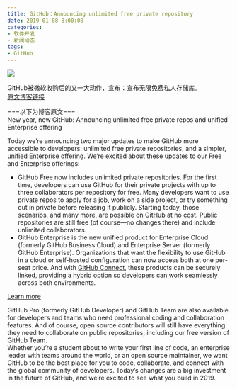 ```yaml
---
title: GitHub：Announcing unlimited free private repository
date: 2019-01-08 8:00:00
categories: 
- 软件开发
- 新闻动态
tags: 
- GitHub
---
```


![](/png/pricing-social.png)  

GitHub被微软收购后的又一大动作，宣布：宣布无限免费私人存储库。  
[原文博客链接](https://github.blog/2019-01-07-new-year-new-github/)  

===以下为博客原文===  
New year, new GitHub: Announcing unlimited free private repos and unified Enterprise offering

Today we’re announcing two major updates to make GitHub more accessible to developers: unlimited free private repositories, and a simpler, unified Enterprise offering. We’re excited about these updates to our Free and Enterprise offerings:  
- GitHub Free now includes unlimited private repositories. For the first time, developers can use GitHub for their private projects with up to three collaborators per repository for free. Many developers want to use private repos to apply for a job, work on a side project, or try something out in private before releasing it publicly. Starting today, those scenarios, and many more, are possible on GitHub at no cost. Public repositories are still free (of course—no changes there) and include unlimited collaborators.
- GitHub Enterprise is the new unified product for Enterprise Cloud (formerly GitHub Business Cloud) and Enterprise Server (formerly GitHub Enterprise). Organizations that want the flexibility to use GitHub in a cloud or self-hosted configuration can now access both at one per-seat price. And with [GitHub Connect], these products can be securely linked, providing a hybrid option so developers can work seamlessly across both environments.  

[Learn more]  


GitHub Pro (formerly GitHub Developer) and GitHub Team are also available for developers and teams who need professional coding and collaboration features. And of course, open source contributors will still have everything they need to collaborate on public repositories, including our free version of GitHub Team.  
Whether you’re a student about to write your first line of code, an enterprise leader with teams around the world, or an open source maintainer, we want GitHub to be the best place for you to code, collaborate, and connect with the global community of developers. Today’s changes are a big investment in the future of GitHub, and we’re excited to see what you build in 2019.

[GitHub Connect]: https://blog.github.com/2018-10-16-future-of-software/#business
[Learn more]: https://github.com/pricing